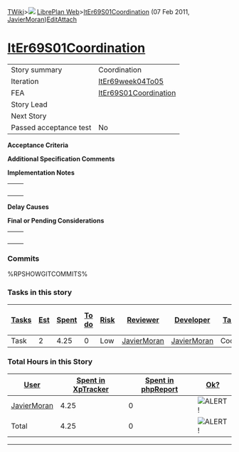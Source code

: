 [TWiki](/twiki/Main/WebHome)&gt;![](/twiki/TWiki/TWikiDocGraphics/web-bg-small.gif) [LibrePlan Web](/twiki/LibrePlan/WebHome)&gt;[ItEr69S01Coordination](http://wiki.libreplan-enterprise.com/twiki/LibrePlan/ItEr69S01Coordination "Topic revision: 2 (07 Feb 2011 - 10:28:31)") (07 Feb 2011, [JavierMoran](/twiki/Main/JavierMoran))[Edit](http://wiki.libreplan-enterprise.com/twiki/bin/edit/LibrePlan/ItEr69S01Coordination?t=1520337898 "Edit this topic text")[Attach](/twiki/bin/attach/LibrePlan/ItEr69S01Coordination "Attach an image or document to this topic")

 [ItEr69S01Coordination](/twiki/LibrePlan/ItEr69S01Coordination)
=================================================================================================================



|                        |                                                                          |
|------------------------|--------------------------------------------------------------------------|
| Story summary          | Coordination                                                             |
| Iteration              | [ItEr69week04To05](/twiki/LibrePlan/ItEr69week04To05)           |
| FEA                    | [ItEr69S01Coordination](/twiki/LibrePlan/ItEr69S01Coordination) |
| Story Lead             |                                                                          |
| Next Story             |                                                                          |
| Passed acceptance test | No                                                                       |

**Acceptance Criteria**

**Additional Specification Comments**

**Implementation Notes**

|     |     |
|-----|-----|
|     |     |

**Delay Causes**

**Final or Pending Considerations**

|     |     |
|-----|-----|
|     |     |

###  Commits

%RPSHOWGITCOMMITS%

###  Tasks in this story



| [Tasks](http://wiki.libreplan-enterprise.com/twiki/LibrePlan/ItEr69S01Coordination?sortcol=0;table=2;up=0#sorted_table "Sort by this column") | [Est](http://wiki.libreplan-enterprise.com/twiki/LibrePlan/ItEr69S01Coordination?sortcol=1;table=2;up=0#sorted_table "Sort by this column") | [Spent](http://wiki.libreplan-enterprise.com/twiki/LibrePlan/ItEr69S01Coordination?sortcol=2;table=2;up=0#sorted_table "Sort by this column") | [To do](http://wiki.libreplan-enterprise.com/twiki/LibrePlan/ItEr69S01Coordination?sortcol=3;table=2;up=0#sorted_table "Sort by this column") | [Risk](http://wiki.libreplan-enterprise.com/twiki/LibrePlan/ItEr69S01Coordination?sortcol=4;table=2;up=0#sorted_table "Sort by this column") | [Reviewer](http://wiki.libreplan-enterprise.com/twiki/LibrePlan/ItEr69S01Coordination?sortcol=5;table=2;up=0#sorted_table "Sort by this column") | [Developer](http://wiki.libreplan-enterprise.com/twiki/LibrePlan/ItEr69S01Coordination?sortcol=6;table=2;up=0#sorted_table "Sort by this column") | [Task Name](http://wiki.libreplan-enterprise.com/twiki/LibrePlan/ItEr69S01Coordination?sortcol=7;table=2;up=0#sorted_table "Sort by this column") | [Start Date](http://wiki.libreplan-enterprise.com/twiki/LibrePlan/ItEr69S01Coordination?sortcol=8;table=2;up=0#sorted_table "Sort by this column") | [Est End Date](http://wiki.libreplan-enterprise.com/twiki/LibrePlan/ItEr69S01Coordination?sortcol=9;table=2;up=0#sorted_table "Sort by this column") | [End Date](http://wiki.libreplan-enterprise.com/twiki/LibrePlan/ItEr69S01Coordination?sortcol=10;table=2;up=0#sorted_table "Sort by this column") |
|--------------------------------------------------------------------------------------------------------------------------------------------------------|------------------------------------------------------------------------------------------------------------------------------------------------------|--------------------------------------------------------------------------------------------------------------------------------------------------------|--------------------------------------------------------------------------------------------------------------------------------------------------------|-------------------------------------------------------------------------------------------------------------------------------------------------------|-----------------------------------------------------------------------------------------------------------------------------------------------------------|------------------------------------------------------------------------------------------------------------------------------------------------------------|------------------------------------------------------------------------------------------------------------------------------------------------------------|-------------------------------------------------------------------------------------------------------------------------------------------------------------|---------------------------------------------------------------------------------------------------------------------------------------------------------------|------------------------------------------------------------------------------------------------------------------------------------------------------------|
| Task                                                                                                                                                   | 2                                                                                                                                                    | 4.25                                                                                                                                                   | 0                                                                                                                                                      | Low                                                                                                                                                   | [JavierMoran](/twiki/Main/JavierMoran)                                                                                                           | [JavierMoran](/twiki/Main/JavierMoran)                                                                                                            | Coordination                                                                                                                                               |                                                                                                                                                             |                                                                                                                                                               |                                                                                                                                                            |

###  Total Hours in this Story

| [User](http://wiki.libreplan-enterprise.com/twiki/LibrePlan/ItEr69S01Coordination?sortcol=0;table=3;up=0#sorted_table "Sort by this column") | [Spent in XpTracker](http://wiki.libreplan-enterprise.com/twiki/LibrePlan/ItEr69S01Coordination?sortcol=1;table=3;up=0#sorted_table "Sort by this column") | [Spent in phpReport](http://wiki.libreplan-enterprise.com/twiki/LibrePlan/ItEr69S01Coordination?sortcol=2;table=3;up=0#sorted_table "Sort by this column") | [Ok?](http://wiki.libreplan-enterprise.com/twiki/LibrePlan/ItEr69S01Coordination?sortcol=3;table=3;up=0#sorted_table "Sort by this column") |
|-------------------------------------------------------------------------------------------------------------------------------------------------------|---------------------------------------------------------------------------------------------------------------------------------------------------------------------|---------------------------------------------------------------------------------------------------------------------------------------------------------------------|------------------------------------------------------------------------------------------------------------------------------------------------------|
| [JavierMoran](/twiki/Main/JavierMoran)                                                                                                       | 4.25                                                                                                                                                                | 0                                                                                                                                                                   | ![ALERT!](/twiki/TWiki/TWikiDocGraphics/warning.gif "ALERT!")                                                                                    |
| Total                                                                                                                                                 | 4.25                                                                                                                                                                | 0                                                                                                                                                                   | ![ALERT!](/twiki/TWiki/TWikiDocGraphics/warning.gif "ALERT!")                                                                                    |

------------------------------------------------------------------------
